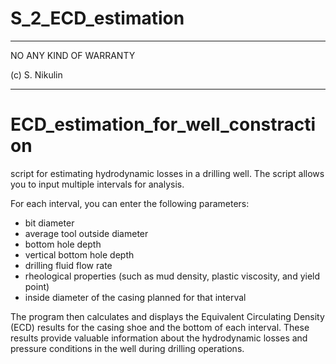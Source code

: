 # S_2_ECD_estimation

************************************************************
NO ANY KIND OF WARRANTY

(c) S. Nikulin
************************************************************

# ECD_estimation_for_well_constraction

script for estimating hydrodynamic losses in a drilling well. The script allows you to input multiple intervals for analysis.

For each interval, you can enter the following parameters: 

- bit diameter
- average tool outside diameter
- bottom hole depth
- vertical bottom hole depth
- drilling fluid flow rate
- rheological properties (such as mud density, plastic viscosity, and yield point)
- inside diameter of the casing planned for that interval

The program then calculates and displays the Equivalent Circulating Density (ECD) results for the casing shoe and the bottom of each interval. 
These results provide valuable information about the hydrodynamic losses and pressure conditions in the well during drilling operations.

